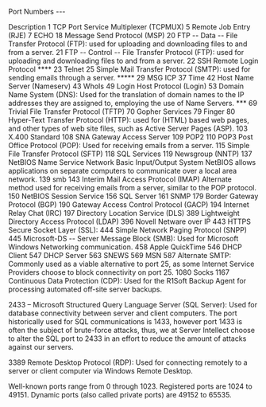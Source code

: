 Port Numbers ---

Description
1	TCP Port Service Multiplexer (TCPMUX)
5	Remote Job Entry (RJE)
7	ECHO
18	Message Send Protocol (MSP)
20	FTP -- Data  -- File Transfer Protocol (FTP): used for uploading and downloading files to and from a server.
21	FTP -- Control -- File Transfer Protocol (FTP): used for uploading and downloading files to and from a server.
22	SSH Remote Login Protocol ****
23	Telnet
25	Simple Mail Transfer Protocol (SMTP): used for sending emails through a server. *****
29	MSG ICP
37	Time
42	Host Name Server (Nameserv)
43	WhoIs
49	Login Host Protocol (Login)
53	Domain Name System (DNS): Used for the translation of domain names to the IP addresses they are assigned to, employing the use of Name Servers. ***
69	Trivial File Transfer Protocol (TFTP)
70	Gopher Services
79	Finger
80	Hyper-Text Transfer Protocol (HTTP): used for (HTML) based web pages, and other types of web site files, such as Active Server Pages (ASP). 
103	X.400 Standard
108	SNA Gateway Access Server
109	POP2
110	POP3 Post Office Protocol (POP): Used for receiving emails from a server.
115	Simple File Transfer Protocol (SFTP)
118	SQL Services
119	Newsgroup (NNTP)
137	NetBIOS Name Service Network Basic Input/Output System NetBIOS allows applications on separate computers to communicate over a local area network.
139 smb
143	Interim Mail Access Protocol (IMAP) Alternate method used for receiving emails from a server, similar to the POP protocol.
150	NetBIOS Session Service
156	SQL Server
161	SNMP
179	Border Gateway Protocol (BGP)
190	Gateway Access Control Protocol (GACP)
194	Internet Relay Chat (IRC)
197	Directory Location Service (DLS)
389	Lightweight Directory Access Protocol (LDAP)
396	Novell Netware over IP
443	HTTPS Secure Socket Layer (SSL): 
444	Simple Network Paging Protocol (SNPP)
445	Microsoft-DS -- Server Message Block (SMB): Used for Microsoft Windows Networking communication.
458	Apple QuickTime
546	DHCP Client
547	DHCP Server
563	SNEWS
569	MSN
587 Alternate SMTP: Commonly used as a viable alternative to port 25, as some Internet Service Providers choose to block connectivity on port 25.
1080 Socks
1167 Continuous Data Protection (CDP): Used for the R1Soft Backup Agent for processing automated off-site server backups.

2433 – Microsoft Structured Query Language Server (SQL Server): Used for database connectivity between server and client computers. The port historically used for SQL communications is 1433, however port 1433 is often the subject of brute-force attacks, thus, we at Server Intellect choose to alter the SQL port to 2433 in an effort to reduce the amount of attacks against our servers.

3389 Remote Desktop Protocol (RDP): Used for connecting remotely to a server or client computer via Windows Remote Desktop.


Well-known ports range from 0 through 1023.
Registered ports are 1024 to 49151.
Dynamic ports (also called private ports) are 49152 to 65535.